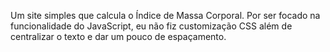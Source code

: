 Um site simples que calcula o Índice de Massa Corporal. Por ser focado na funcionalidade do JavaScript, eu não fiz customização CSS além de centralizar o texto e dar um pouco de espaçamento.
